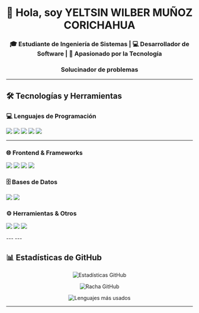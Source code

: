 <h1 align="center">👋 Hola, soy YELTSIN WILBER MUÑOZ CORICHAHUA</h1>
<h3 align="center">🎓 Estudiante de Ingeniería de Sistemas | 💻 Desarrollador de Software | 🚀 Apasionado por la Tecnología</h3>
<h3 align="center"> Solucinador de problemas </h3>

---

## 🛠️ **Tecnologías y Herramientas**

### 💻 **Lenguajes de Programación**
<p>
  <img src="https://img.shields.io/badge/Python-3776AB?style=for-the-badge&logo=python&logoColor=white" />
  <img src="https://img.shields.io/badge/Java-ED8B00?style=for-the-badge&logo=java&logoColor=white" />
  <img src="https://img.shields.io/badge/JavaScript-F7DF1E?style=for-the-badge&logo=javascript&logoColor=black" />
  <img src="https://img.shields.io/badge/C++-00599C?style=for-the-badge&logo=c%2B%2B&logoColor=white" />
  <img src="https://img.shields.io/badge/C-A8B9CC?style=for-the-badge&logo=c&logoColor=black" />
</p>

---
### 🌐 **Frontend & Frameworks**
<p>
  <img src="https://img.shields.io/badge/Astro-FF5D01?style=for-the-badge&logo=astro&logoColor=white" />
  <img src="https://img.shields.io/badge/React-61DAFB?style=for-the-badge&logo=react&logoColor=black" />
  <img src="https://img.shields.io/badge/Lucide-FF6B35?style=for-the-badge&logo=lightning&logoColor=white" />
  <img src="https://img.shields.io/badge/Lisidchard-4A90E2?style=for-the-badge&logo=library&logoColor=white" />
</p>

### 🗄️ **Bases de Datos**
<p>
  <img src="https://img.shields.io/badge/MySQL-4479A1?style=for-the-badge&logo=mysql&logoColor=white" />
  <img src="https://img.shields.io/badge/SQL%20Server-CC2927?style=for-the-badge&logo=microsoft-sql-server&logoColor=white" />
</p>

### ⚙️ **Herramientas & Otros**
<p>
  <img src="https://img.shields.io/badge/Git-F05032?style=for-the-badge&logo=git&logoColor=white" />
  <img src="https://img.shields.io/badge/VS%20Code-007ACC?style=for-the-badge&logo=visual-studio-code&logoColor=white" />
  <img src="https://img.shields.io/badge/Power%20BI-F2C811?style=for-the-badge&logo=powerbi&logoColor=black" />
</p>
---
---

## 📊 **Estadísticas de GitHub**

<div align="center">
  
  ![Estadísticas GitHub](https://github-readme-stats.vercel.app/api?username=Yeltsin-MC&show_icons=true&theme=radical&hide_border=true)

  ![Racha GitHub](https://streak-stats.demolab.com?user=Yeltsin-MC&theme=radical&hide_border=true)
  
  ![Lenguajes más usados](https://github-readme-stats.vercel.app/api/top-langs/?username=Yeltsin-MC&layout=compact&theme=radical&hide_border=true)

</div>

---

